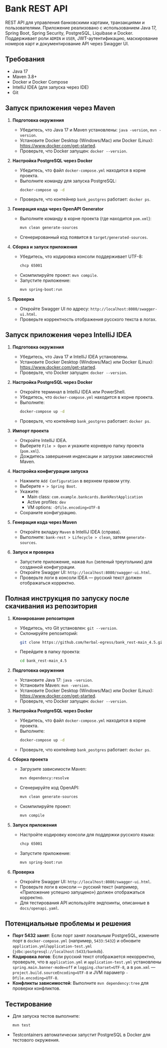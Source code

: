 # Bank REST API

REST API для управления банковскими картами, транзакциями и пользователями. Приложение реализовано с использованием Java 17, Spring Boot, Spring Security, PostgreSQL, Liquibase и Docker. Поддерживает роли `ADMIN` и `USER`, JWT-аутентификацию, маскирование номеров карт и документирование API через Swagger UI.

## Требования

- Java 17
- Maven 3.8+
- Docker и Docker Compose
- IntelliJ IDEA (для запуска через IDE)
- Git

## Запуск приложения через Maven

1. **Подготовка окружения**
   - Убедитесь, что Java 17 и Maven установлены: `java -version`, `mvn -version`.
   - Установите Docker Desktop (Windows/Mac) или Docker (Linux): https://www.docker.com/get-started.
   - Проверьте, что Docker запущен: `docker --version`.

2. **Настройка PostgreSQL через Docker**
   - Убедитесь, что файл `docker-compose.yml` находится в корне проекта.
   - Выполните команду для запуска PostgreSQL:
     ```bash
     docker-compose up -d
     ```
   - Проверьте, что контейнер `bank_postgres` работает: `docker ps`.

3. **Генерация кода через OpenAPI Generator**
   - Выполните команду в корне проекта (где находится `pom.xml`):
     ```bash
     mvn clean generate-sources
     ```
   - Сгенерированный код появится в `target/generated-sources`.

4. **Сборка и запуск приложения**
   - Убедитесь, что кодировка консоли поддерживает UTF-8:
     ```bash
     chcp 65001
     ```
   - Скомпилируйте проект: `mvn compile`.
   - Запустите приложение:
     ```bash
     mvn spring-boot:run
     ```

5. **Проверка**
   - Откройте Swagger UI по адресу: `http://localhost:8080/swagger-ui.html`.
   - Проверьте корректность отображения русского текста в логах.

## Запуск приложения через IntelliJ IDEA

1. **Подготовка окружения**
   - Убедитесь, что Java 17 и IntelliJ IDEA установлены.
   - Установите Docker Desktop (Windows/Mac) или Docker (Linux): https://www.docker.com/get-started.
   - Проверьте, что Docker запущен: `docker --version`.

2. **Настройка PostgreSQL через Docker**
   - Откройте терминал в IntelliJ IDEA или PowerShell.
   - Убедитесь, что `docker-compose.yml` находится в корне проекта.
   - Выполните:
     ```bash
     docker-compose up -d
     ```
   - Проверьте, что контейнер `bank_postgres` работает: `docker ps`.

3. **Импорт проекта**
   - Откройте IntelliJ IDEA.
   - Выберите `File > Open` и укажите корневую папку проекта (`pom.xml`).
   - Дождитесь завершения индексации и загрузки зависимостей Maven.

4. **Настройка конфигурации запуска**
   - Нажмите `Add Configuration` в верхнем правом углу.
   - Выберите `+ > Spring Boot`.
   - Укажите:
     - Main class: `com.example.bankcards.BankRestApplication`
     - Active profiles: `dev`
     - VM options: `-Dfile.encoding=UTF-8`
   - Сохраните конфигурацию.

5. **Генерация кода через Maven**
   - Откройте вкладку `Maven` в IntelliJ IDEA (справа).
   - Выполните: `bank-rest > Lifecycle > clean`, затем `generate-sources`.

6. **Запуск и проверка**
   - Запустите приложение, нажав `Run` (зеленый треугольник) для созданной конфигурации.
   - Откройте Swagger UI: `http://localhost:8080/swagger-ui.html`.
   - Проверьте логи в консоли IDEA — русский текст должен отображаться корректно.

## Полная инструкция по запуску после скачивания из репозитория

1. **Клонирование репозитория**
   - Убедитесь, что Git установлен: `git --version`.
   - Склонируйте репозиторий:
     ```bash
     git clone https://github.com/herbal-egress/bank_rest-main_4.5.git
     ```
   - Перейдите в папку проекта:
     ```bash
     cd bank_rest-main_4.5
     ```

2. **Подготовка окружения**
   - Установите Java 17: `java -version`.
   - Установите Maven: `mvn -version`.
   - Установите Docker Desktop (Windows/Mac) или Docker (Linux): https://www.docker.com/get-started.
   - Проверьте, что Docker запущен: `docker --version`.

3. **Настройка PostgreSQL через Docker**
   - Убедитесь, что файл `docker-compose.yml` находится в корне проекта.
   - Выполните:
     ```bash
     docker-compose up -d
     ```
   - Проверьте, что контейнер `bank_postgres` работает: `docker ps`.

4. **Сборка проекта**
   - Загрузите зависимости Maven:
     ```bash
     mvn dependency:resolve
     ```
   - Сгенерируйте код OpenAPI:
     ```bash
     mvn clean generate-sources
     ```
   - Скомпилируйте проект:
     ```bash
     mvn compile
     ```

5. **Запуск приложения**
   - Настройте кодировку консоли для поддержки русского языка:
     ```bash
     chcp 65001
     ```
   - Запустите приложение:
     ```bash
     mvn spring-boot:run
     ```

6. **Проверка**
   - Откройте Swagger UI: `http://localhost:8080/swagger-ui.html`.
   - Проверьте логи в консоли — русский текст (например, «Приложение успешно запущено») должен отображаться корректно.
   - Для тестирования API используйте эндпоинты, описанные в `docs/openapi.yaml`.

## Потенциальные проблемы и решения

- **Порт 5432 занят**: Если порт занят локальным PostgreSQL, измените порт в `docker-compose.yml` (например, `5433:5432`) и обновите `application.yml`/`application-test.yml` (`jdbc:postgresql://localhost:5433/bankdb`).
- **Кодировка логов**: Если русский текст отображается некорректно, проверьте, что в `application.yml` и `application-test.yml` установлены `spring.main.banner-mode=off` и `logging.charset=UTF-8`, а в `pom.xml` — `project.build.sourceEncoding=UTF-8` и JVM параметр `-Dfile.encoding=UTF-8`.
- **Конфликты зависимостей**: Выполните `mvn dependency:tree` для проверки конфликтов.

## Тестирование

- Для запуска тестов выполните:
  ```bash
  mvn test
  ```
- Testcontainers автоматически запустит PostgreSQL в Docker для тестового окружения.